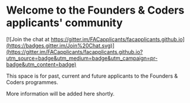 # Welcome to the Founders & Coders applicants' community

[![Join the chat at https://gitter.im/FACapplicants/facapplicants.github.io](https://badges.gitter.im/Join%20Chat.svg)](https://gitter.im/FACapplicants/facapplicants.github.io?utm_source=badge&utm_medium=badge&utm_campaign=pr-badge&utm_content=badge)

This space is for past, current and future applicants to the Founders & Coders programmes.

More information will be added here shortly.

